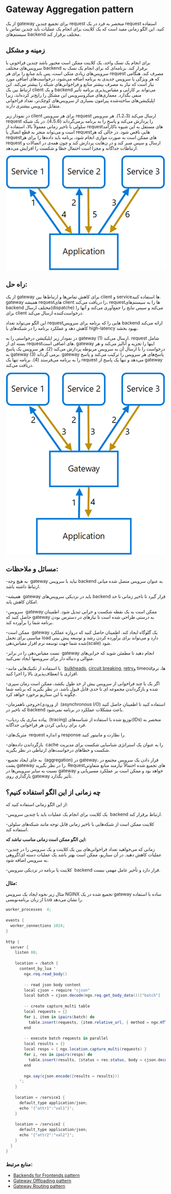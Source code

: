 # ‏Gateway Aggregation pattern
از یک gateway برای تجمیع چندین request منحصر به فرد در یک request استفاده کنید. این الگو زمانی مفید است که یک کلاینت برای انجام یک عملیات باید چندین تماس با سیستم‌‌های backend مختلف برقرار کند.

## **زمینه و مشکل**

برای انجام یک تسک واحد، یک کلاینت ممکن است مجبور باشد چندین فراخونی با سرویس‌های مختلف backend برقرار کند. برنامه‌ای که برای انجام یک تسک به سرویس‌‌های زیادی متکی است، پس باید منابع را برای هر request مصرف کند. هنگامی که هر ویژگی یا سرویس جدیدی به برنامه اضافه می‌شود، درخواست‌‌های اضافی مورد نیاز است که نیاز به مصرف بیشتر منابع و فراخوانی‌‌های شبکه را بیشتر می‌کند. این ارتباط بین یک client و یک backend می‌تواند بر کارایی و مقیاس‌پذیری  برنامه تأثیر منفی بگذارد. معماری‌‌های میکروسرویس این مشکل را رایج‌تر کرده‌اند، زیرا اپلیکیشن‌‌های ساخته‌شده پیرامون بسیاری از سرویس‌‌های کوچک‌تر، تعداد فراخوانی متقابل سرویس بیشتری دارند.

در نمودار زیر client برای هر سرویس request ارسال می‌کند (1،2،3). هر سرویس request را پردازش می‌کند و پاسخ را به برنامه برمی‌گرداند (4،5،6). در یک شبکه سلولی با تاخیر زمانی معمولاً بالا، استفاده از request‌های مستقل به این شیوه ناکارآمد است و می‌تواند منجر به قطع اتصال یا request‌هایی ناقص شود. در حالی که هر request‌های ممکن است به صورت موازی انجام شود، برنامه باید داده‌ها را برای هر request ارسال و سپس صبر کند و در ن‌هایت پردازش کند و چون همه‌ی در اتصالات و ارتباطات جداگانه و مجزا است احتمال خطا و شکست را افزایش می‌دهد.


![gateway-aggregation-problem](../assets/design_implementation/gateway-aggregation-problem.png)


## **راه حل:**

از یک gateway برای کاهش تماس‌ها و ارتباط‌ها بین client و serviceها استفاده کنید. gateway همیشه request‌های client را دریافت می‌کند، requestها را به سیستم‌‌های backend مختلف ارسال(dispatche) می‌کند و سپس نتایج را جمع‌آوری می‌کند و آنها را برای client درخواست‌کننده ارسال می‌کند.

این الگو می‌تواند تعداد request‌هایی را که برنامه برای سرویس backend  ارائه می‌کند کاهش دهد و عملکرد برنامه را در شبکه‌‌های با high-latency بهبود بخشد.

در نمودار زیر اپلیکیشن درخواستی را به gateway (1) ارسال می‌کند. request شامل بسته ‌ای از request‌های اضافی است. gateway اینها را تجزیه و آنالیز می‌کند و هر درخواست را با ارسال آن به سرویس مربوطه پردازش می‌کند (2). هر سرویس یک پاسخ به gateway (3) برمی گرداند. gateway پاسخ‌های هر سرویس را ترکیب می‌کند و پاسخ را به برنامه می‌فرستد (4). برنامه تنها یک request می‌دهد و تنها یک پاسخ از gateway دریافت می‌کند.

![gateway-aggregation](../assets/design_implementation/gateway-aggregation.png)

## مسائل و ملاحظات:

-‏ به هیچ وجه gateway نباید با سرویس backend به عنوان سرویس متصل شده میانی ارتباط داشته باشد.

-‏ همیشه gateway باید در نزدیکی سرویس‌‌های backend  قرار گیرد تا تاخیر زمانی تا حد امکان کاهش یابد.

-‏ سرویس gateway ممکن است به یک نقطه شکست و خرابی تبدیل شود. اطمینان حاصل کنید که gateway به درستی طراحی شده است تا نیاز‌های در دسترس بودن برنامه شما را برآورده کند.

-‏ ممکن است gateway یک گلوگاه ایجاد کند. اطمینان حاصل کنید که دروازه عملکرد مناسبی برای تحمل load دارد و می‌تواند برای برآورده کردن رشد و توسعه پیش بینی شده شما جهت توسعه نرم افزار مقیاس‌دهی(scale) شود.

-‏ تست مقیاس‌دهی را در برابر gateway انجام دهید تا مطمئن شوید که خرابی‌های متوالی و دنباله دار برای سرویسها ایجاد نمی‌کنید.

-‏ با استفاده از تکنیک‌هایی مانند  [bulkheads](./Bulkhead%20pattern.md), [circuit breaking](./Circuit%20Breaker%20pattern.md), [retry](./Retry%20pattern.md)و timeoutها، نرم افزاری با انعطاف‌پذیری بالا را اجرا کنید.

-‏ اگر یک یا چند فراخوانی از سرویس بیش از حد طول بکشد، ممکن است زمان سپری شده و بازگرداندن مجموعه ‌ای تا حدی قابل قبول باشد. در نظر بگیرید که برنامه شما چگونه با این سناریو برخورد خواهد کرد.

-‏ از ورودی/خروجی ناهمزمان (asynchronous I/O) استفاده کنید تا اطمینان حاصل کنید که تاخیر در backend باعث مشکلات عملکرد در برنامه نمی‌شود.

-‏ پیاده سازی یک ردیاب (tracing) توزیع شده با استفاده از شناسه‌‌های(IDs) منحصر به فرد برای ردیابی کردن هر فراخوانی جداگانه.

-‏ متریک‌‌های request و اندازه response را نظارت و مانیتور کنید.

-‏ بازگرداندن داده‌‌‌های cache  را به عنوان یک استراتژی شناسایی شکست برای مدیریت شکست‌ و خطا‌های  درخواست‌‌های ارتباطی در نظر بگیرید.

-‏ به جای ایجاد تجمیع (aggregation) در gateway، قرار دادن یک سرویس مجتمع در پشت gateway را در نظر بگیرید. Request‌های تجمیع شده  احتمالاً نیازمند منابع متفاوتی نسبت به سایر سرویس‌ها در gateway خواهد بود و ممکن است بر عملکرد مسیریابی و بارگذاری روی gateway تأثیر بگذارد.

## **چه زمانی از این الگو استفاده کنیم؟**

از این الگو زمانی استفاده کنید که:

-‏ یک کلاینت برای انجام یک عملیات باید با چندین سرویس backend ارتباط برقرار کند.

-‏ کلاینت ممکن است از شبکه‌‌هایی با تاخیر زمانی قابل توجه مانند شبکه‌های سلولی استفاده کند.

**این الگو ممکن است زمانی مناسب نباشد که:**

-‏ زمانی که می‌خواهید تعداد فراخوانی‌‌های بین یک کلاینت و یک سرویس را در چندین عملیات کاهش دهید. در آن سناریو، ممکن است بهتر باشد یک عملیات دسته ای/گروهی به سرویس اضافه شود.

-‏ کلاینت یا برنامه در نزدیکی سرویس backend قرار دارد و تأخیر عامل مهمی نیست.

### مثال:

مثال زیر نحوه ایجاد یک سرویس NGINX تجمیع شده در یک gateway ساده با استفاده از زبان برنامه‌نویسی Lua را نشان می‌دهد.

```csharp
worker_processes  4;

events {
  worker_connections 1024;
}

http {
  server {
    listen 80;

    location = /batch {
      content_by_lua '
        ngx.req.read_body()

        -- read json body content
        local cjson = require "cjson"
        local batch = cjson.decode(ngx.req.get_body_data())["batch"]

        -- create capture_multi table
        local requests = {}
        for i, item in ipairs(batch) do
          table.insert(requests, {item.relative_url, { method = ngx.HTTP_GET}})
        end

        -- execute batch requests in parallel
        local results = {}
        local resps = { ngx.location.capture_multi(requests) }
        for i, res in ipairs(resps) do
          table.insert(results, {status = res.status, body = cjson.decode(res.body), header = res.header})
        end

        ngx.say(cjson.encode({results = results}))
      ';
    }

    location = /service1 {
      default_type application/json;
      echo '{"attr1":"val1"}';
    }

    location = /service2 {
      default_type application/json;
      echo '{"attr2":"val2"}';
    }
  }
}
```

### منابع مرتبط:

- [Backends for Frontends pattern](./Backends%20for%20Frontends.md)
- [Gateway Offloading pattern](./Gateway%20Offloading%20pattern.md)
- [Gateway Routing pattern](./Gateway%20Routing%20pattern.md)